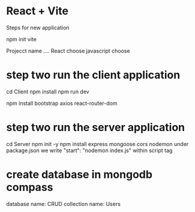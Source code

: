 # React + Vite
Steps for new application 

npm init vite

Projecct name
....
React choose
javascript choose

# step two run the client application

  cd Client
  npm install
  npm run dev
  
npm install bootstrap axios react-router-dom


# step two run the server application
cd Server
 npm init -y 
 npm install express mongoose cors nodemon
 under package.json we write "start": "nodemon index.js" within script tag

 # create database in mongodb compass
 database name: CRUD
 collection name: Users
